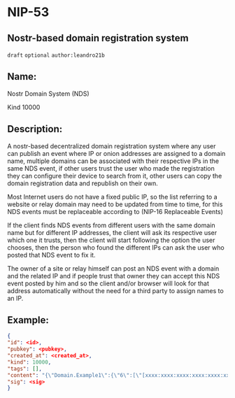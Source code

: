 NIP-53
======

Nostr-based domain registration system
--------------------------------------

`draft` `optional` `author:leandro21b`

## Name:

Nostr Domain System (NDS)

Kind 10000

## Description:

A nostr-based decentralized domain registration system where any user can publish an event where IP or onion addresses are assigned to a domain name, multiple domains can be associated with their respective IPs in the same NDS event, if other users trust the user who made the registration they can configure their device to search from it, other users can copy the domain registration data and republish on their own.

Most Internet users do not have a fixed public IP, so the list referring to a website or relay domain may need to be updated from time to time, for this NDS events must be replaceable according to (NIP-16 Replaceable Events)

If the client finds NDS events from different users with the same domain name but for different IP addresses, the client will ask its respective user which one it trusts, then the client will start following the option the user chooses, then the person who found the different IPs can ask the user who posted that NDS event to fix it.

The owner of a site or relay himself can post an NDS event with a domain and the related IP and if people trust that owner they can accept this NDS event posted by him and so the client and/or browser will look for that address automatically without the need for a third party to assign names to an IP.

## Example:

```json
{
"id": <id>,
"pubkey": <pubkey>,
"created_at": <created_at>,
"kind": 10000,
"tags": [],
"content": "{\"Domain.Example1\":{\"6\":[\"[xxxx:xxxx:xxxx:xxxx:xxxx:xxxx:xxxx:xxxx]:port\"],\"4\":[\"xxx.xxx.xxx.xxx:port\",\"xxx.xxx.xxx.xxx:port\"],\"onion\":[\"xxxxxx.onion\"]},{\"Domain.Example2\":{\"6\":[\"[xxxx:xxxx:xxxx:xxxx:xxxx:xxxx:xxxx:xxxx]:port\"],\"onion\":[\"xxxxxx.onion\"]}",
"sig": <sig>
}
```

